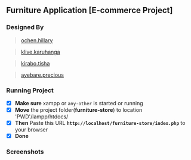 ## __Furniture Application__ [E-commerce Project]


### Designed By
  > [ochen.hillary](https://github.com/occn8)
  
  > [klive.karuhanga](https://github.com/klivekaru08)
  
  > [kirabo.tisha](https://github.com/Tishakirabo)
  
  > [ayebare.precious](https://github.com/fortunate200-lang)

### Running Project
* [x] __Make sure__ xampp or `any-other` is started or running
* [x] __Move__ the project folder(__furniture-store__) to location 'PWD'/lampp/htdocs/
* [x] __Then__ Paste this URL __`http://localhost/furniture-store/index.php`__ to your browser
* [x] __Done__

### Screenshots

